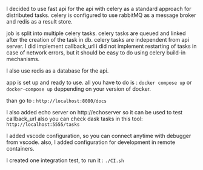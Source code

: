I decided to use fast api for the api with celery as a standard approach for distributed tasks.
celery is configured to use rabbitMQ as a message broker and redis as a result store.

job is split into multiple celery tasks.
celery tasks are queued and linked after the creation of the task in db.
celery tasks are independent from api server.
I did implement callback_url
i did not implement restarting of tasks in case of network errors, but it should be easy to do using celery build-in mechanisms.




I also use redis as a database for the api. 

app is set up and ready to use. all you have to do is :
```docker compose up```
or ```docker-compose up```
deppending on your version of docker.

than go to :
```http://localhost:8080/docs```


I also added echo server on http://echoserver so it can be used to test callback_url
also you can check dask tasks in this tool: ```http://localhost:5555/tasks```

I added vscode configuration, so you can connect anytime with debugger from vscode.
also, I added configuration for development in remote containers. 


I created one integration test, to run it :
```./CI.sh```